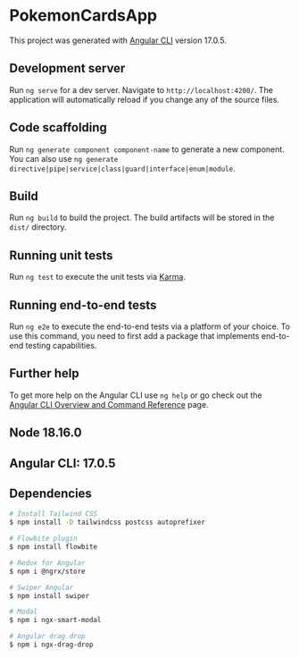 # PokemonCardsApp

This project was generated with [Angular CLI](https://github.com/angular/angular-cli) version 17.0.5.

## Development server

Run `ng serve` for a dev server. Navigate to `http://localhost:4200/`. The application will automatically reload if you change any of the source files.

## Code scaffolding

Run `ng generate component component-name` to generate a new component. You can also use `ng generate directive|pipe|service|class|guard|interface|enum|module`.

## Build

Run `ng build` to build the project. The build artifacts will be stored in the `dist/` directory.

## Running unit tests

Run `ng test` to execute the unit tests via [Karma](https://karma-runner.github.io).

## Running end-to-end tests

Run `ng e2e` to execute the end-to-end tests via a platform of your choice. To use this command, you need to first add a package that implements end-to-end testing capabilities.

## Further help

To get more help on the Angular CLI use `ng help` or go check out the [Angular CLI Overview and Command Reference](https://angular.io/cli) page.

## Node 18.16.0
## Angular CLI: 17.0.5

## Dependencies
```bash
# Install Tailwind CSS
$ npm install -D tailwindcss postcss autoprefixer

# Flowbite plugin
$ npm install flowbite

# Redux for Angular
$ npm i @ngrx/store

# Swiper Angular
$ npm install swiper

# Modal
$ npm i ngx-smart-modal

# Angular drag drop
$ npm i ngx-drag-drop
```